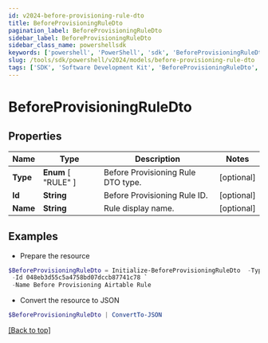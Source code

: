 ```yaml
---
id: v2024-before-provisioning-rule-dto
title: BeforeProvisioningRuleDto
pagination_label: BeforeProvisioningRuleDto
sidebar_label: BeforeProvisioningRuleDto
sidebar_class_name: powershellsdk
keywords: ['powershell', 'PowerShell', 'sdk', 'BeforeProvisioningRuleDto', 'V2024BeforeProvisioningRuleDto'] 
slug: /tools/sdk/powershell/v2024/models/before-provisioning-rule-dto
tags: ['SDK', 'Software Development Kit', 'BeforeProvisioningRuleDto', 'V2024BeforeProvisioningRuleDto']
---
```



# BeforeProvisioningRuleDto

## Properties

Name | Type | Description | Notes
------------ | ------------- | ------------- | -------------
**Type** |  **Enum** [  "RULE" ] | Before Provisioning Rule DTO type. | [optional] 
**Id** | **String** | Before Provisioning Rule ID. | [optional] 
**Name** | **String** | Rule display name. | [optional] 

## Examples

- Prepare the resource
```powershell
$BeforeProvisioningRuleDto = Initialize-BeforeProvisioningRuleDto  -Type RULE `
 -Id 048eb3d55c5a4758bd07dccb87741c78 `
 -Name Before Provisioning Airtable Rule
```

- Convert the resource to JSON
```powershell
$BeforeProvisioningRuleDto | ConvertTo-JSON
```


[[Back to top]](#) 

